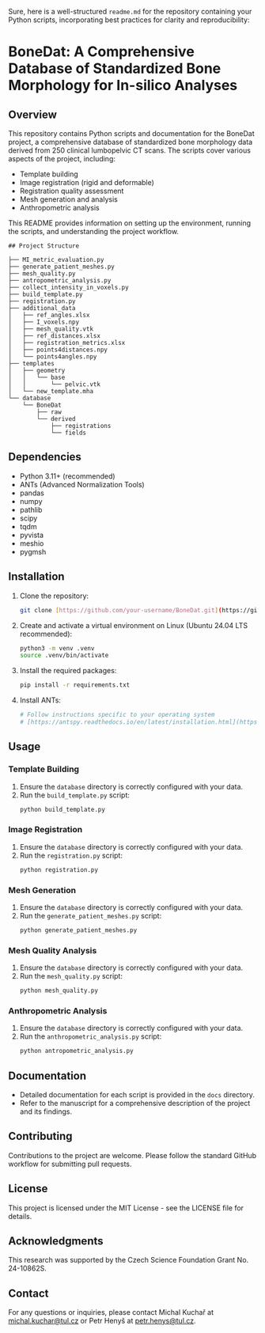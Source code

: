 Sure, here is a well-structured `readme.md` for the repository containing your Python scripts, incorporating best practices for clarity and reproducibility:

# BoneDat: A Comprehensive Database of Standardized Bone Morphology for In-silico Analyses

## Overview
This repository contains Python scripts and documentation for the BoneDat project, a comprehensive database of standardized bone morphology data derived from 250 clinical lumbopelvic CT scans. The scripts cover various aspects of the project, including:

- Template building
- Image registration (rigid and deformable)
- Registration quality assessment
- Mesh generation and analysis
- Anthropometric analysis

This README provides information on setting up the environment, running the scripts, and understanding the project workflow.
```
## Project Structure

├── MI_metric_evaluation.py
├── generate_patient_meshes.py
├── mesh_quality.py
├── antropometric_analysis.py
├── collect_intensity_in_voxels.py
├── build_template.py
├── registration.py
├── additional_data
│   ├── ref_angles.xlsx
│   ├── I_voxels.npy
│   ├── mesh_quality.vtk
│   ├── ref_distances.xlsx
│   ├── registration_metrics.xlsx
│   ├── points4distances.npy
│   └── points4angles.npy
├── templates
│   ├── geometry
│   │   └── base
│   │       └── pelvic.vtk
│   └── new_template.mha
└── database
    └── BoneDat
        ├── raw
        └── derived
            ├── registrations
            └── fields

```

## Dependencies

- Python 3.11+ (recommended)
- ANTs (Advanced Normalization Tools)
- pandas
- numpy
- pathlib
- scipy
- tqdm
- pyvista
- meshio
- pygmsh

## Installation

1. Clone the repository:
   ```bash
   git clone [https://github.com/your-username/BoneDat.git](https://github.com/your-username/BoneDat.git)
   ```

2. Create and activate a virtual environment on Linux (Ubuntu 24.04 LTS recommended):
   ```bash
   python3 -m venv .venv
   source .venv/bin/activate
   ```

3. Install the required packages:
   ```bash
   pip install -r requirements.txt
   ```

4. Install ANTs:
   ```bash
   # Follow instructions specific to your operating system
   # [https://antspy.readthedocs.io/en/latest/installation.html](https://antspy.readthedocs.io/en/latest/installation.html)
   ```

## Usage

### Template Building

1. Ensure the `database` directory is correctly configured with your data.
2. Run the `build_template.py` script:
   ```bash
   python build_template.py
   ```

### Image Registration

1. Ensure the `database` directory is correctly configured with your data.
2. Run the `registration.py` script:
   ```bash
   python registration.py
   ```

### Mesh Generation

1. Ensure the `database` directory is correctly configured with your data.
2. Run the `generate_patient_meshes.py` script:
   ```bash
   python generate_patient_meshes.py
   ```

### Mesh Quality Analysis

1. Ensure the `database` directory is correctly configured with your data.
2. Run the `mesh_quality.py` script:
   ```bash
   python mesh_quality.py
   ```

### Anthropometric Analysis

1. Ensure the `database` directory is correctly configured with your data.
2. Run the `anthropometric_analysis.py` script:
   ```bash
   python antropometric_analysis.py
   ```

## Documentation

- Detailed documentation for each script is provided in the `docs` directory.
- Refer to the manuscript for a comprehensive description of the project and its findings.

## Contributing

Contributions to the project are welcome. Please follow the standard GitHub workflow for submitting pull requests.

## License

This project is licensed under the MIT License - see the LICENSE file for details.

## Acknowledgments

This research was supported by the Czech Science Foundation Grant No. 24-10862S.

## Contact

For any questions or inquiries, please contact Michal Kuchař at michal.kuchar@tul.cz or Petr Henyš at petr.henys@tul.cz.
```

